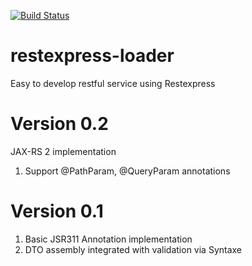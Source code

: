 [![Build Status](https://buildhive.cloudbees.com/job/brianchen2012/job/restexpress-loader/badge/icon)](https://buildhive.cloudbees.com/job/brianchen2012/job/restexpress-loader/)

restexpress-loader
==================

Easy to develop restful service using Restexpress

Version 0.2
===========
JAX-RS 2 implementation
1. Support @PathParam, @QueryParam annotations

Version 0.1
===========
1. Basic JSR311 Annotation implementation
2. DTO assembly integrated with validation via Syntaxe
